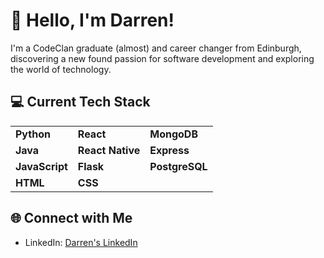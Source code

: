 # 👋 Hello, I'm Darren!

I'm a CodeClan graduate (almost) and career changer from Edinburgh, discovering a new found passion for software development and exploring the world of technology.

## 💻 Current Tech Stack

|                  |                  |                 |
|------------------|------------------|-----------------|
| **Python**       | **React**        | **MongoDB**     |
| **Java**         | **React Native** | **Express**     |
| **JavaScript**   | **Flask**        | **PostgreSQL**  |
| **HTML**         | **CSS**          |                 |

## 🌐 Connect with Me

- LinkedIn: [Darren's LinkedIn](https://www.linkedin.com/in/darrenlackie)

<!--
**PeterQuiznose/PeterQuiznose** is a ✨ _special_ ✨ repository because its `README.md` (this file) appears on your GitHub profile.

Here are some ideas to get you started:

- 🔭 I’m currently working on learning the basics of coding and understanding this whole new world!
-->
